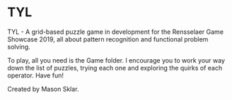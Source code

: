 # TYL

TYL - A grid-based puzzle game in development for the Rensselaer Game Showcase 2019, all about pattern recognition and functional problem solving.      

To play, all you need is the Game folder.
I encourage you to work your way down the list of puzzles, trying each one and exploring the quirks of each operator. Have fun!

Created by Mason Sklar.

